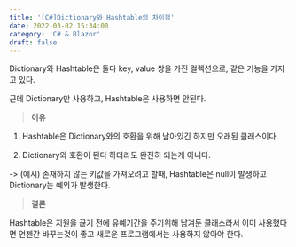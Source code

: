 ```yaml
---
title: '[C#]Dictionary와 Hashtable의 차이점'
date: 2022-03-02 15:34:00
category: 'C# & Blazor'
draft: false
---
```


Dictionary와 Hashtable은 둘다 key, value 쌍을 가진 컬렉션으로, 같은 기능을 가지고 있다.

근데 Dictionary만 사용하고, Hashtable은 사용하면 안된다.

> **이유** 

1. Hashtable은 Dictionary와의 호환을 위해 남아있긴 하지만 오래된 클래스이다. 

2. Dictionary와 호환이 된다 하더라도 완전히 되는게 아니다.

-> (예시) 존재하지 않는 키값을 가져오려고 할때, Hashtable은 null이 발생하고 Dictionary는 예외가 발생한다.

> **결론**

Hashtable은 지원을 끊기 전에 유예기간을 주기위해 남겨둔 클래스라서 이미 사용했다면 언젠간 바꾸는것이 좋고 새로운 프로그램에서는 사용하지 않아야 한다.
